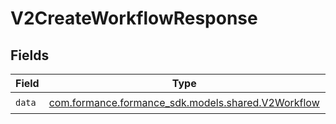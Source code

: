 # V2CreateWorkflowResponse


## Fields

| Field                                                                                   | Type                                                                                    | Required                                                                                | Description                                                                             |
| --------------------------------------------------------------------------------------- | --------------------------------------------------------------------------------------- | --------------------------------------------------------------------------------------- | --------------------------------------------------------------------------------------- |
| `data`                                                                                  | [com.formance.formance_sdk.models.shared.V2Workflow](../../models/shared/V2Workflow.md) | :heavy_check_mark:                                                                      | N/A                                                                                     |